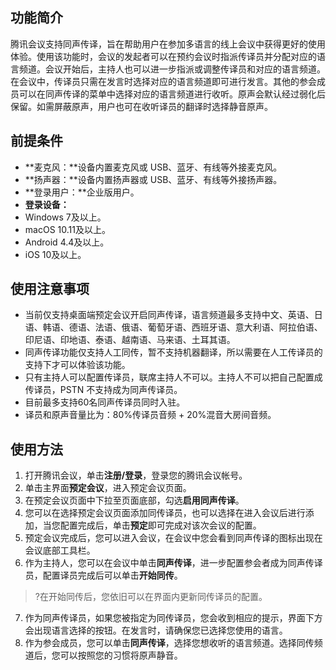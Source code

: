 ## 功能简介
腾讯会议支持同声传译，旨在帮助用户在参加多语言的线上会议中获得更好的使用体验。使用该功能时，会议的发起者可以在预约会议时指派传译员并分配对应的语言频道。会议开始后，主持人也可以进一步指派或调整传译员和对应的语言频道。在会议中，传译员只需在发言时选择对应的语言频道即可进行发言。其他的参会成员可以在同声传译的菜单中选择对应的语言频道进行收听。原声会默认经过弱化后保留。如需屏蔽原声，用户也可在收听译员的翻译时选择静音原声。

## 前提条件
- **麦克风：**设备内置麦克风或 USB、蓝牙、有线等外接麦克风。
- **扬声器：**设备内置扬声器或 USB、蓝牙、有线等外接扬声器。
- **登录用户：**企业版用户。
- **登录设备：**
 - Windows 7及以上。
 - macOS 10.11及以上。
 - Android 4.4及以上。
 - iOS 10及以上。

## 使用注意事项
- 当前仅支持桌面端预定会议开启同声传译，语言频道最多支持中文、英语、日语、韩语、德语、法语、俄语、葡萄牙语、西班牙语、意大利语、阿拉伯语、印尼语、印地语、泰语、越南语、马来语、土耳其语。
- 同声传译功能仅支持人工同传，暂不支持机器翻译，所以需要在人工传译员的支持下才可以体验该功能。
- 只有主持人可以配置传译员，联席主持人不可以。主持人不可以把自己配置成传译员，PSTN 不支持成为同声传译员。
- 目前最多支持60名同声传译员同时入驻。
- 译员和原声音量比为：80%传译员音频 + 20%混音大房间音频。

## 使用方法
1. 打开腾讯会议，单击**注册/登录**，登录您的腾讯会议帐号。
2. 单击主界面**预定会议**，进入预定会议页面。
3. 在预定会议页面中下拉至页面底部，勾选**启用同声传译**。
4. 您可以在选择预定会议页面添加同传译员，也可以选择在进入会议后进行添加，当您配置完成后，单击**预定**即可完成对该次会议的配置。
5. 预定会议完成后，您可以进入会议，在会议中您会看到同声传译的图标出现在会议底部工具栏。
6. 作为主持人，您可以在会议中单击**同声传译**，进一步配置参会者成为同声传译员，配置译员完成后可以单击**开始同传**。
>?在开始同传后，您依旧可以在界面内更新同传译员的配置。
7. 作为同声传译员，如果您被指定为同传译员，您会收到相应的提示，界面下方会出现语言选择的按钮。在发言时，请确保您已选择您使用的语言。
8. 作为参会成员，您可以单击**同声传译**，选择您想收听的语言频道。选择同传频道后，您可以按照您的习惯将原声静音。




